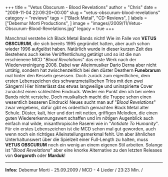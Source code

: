 +++
title = "Vetus Obscurum - Blood Revelations"
author = "Chris"
date = "2009-11-04 22:09:20+00:00"
slug = "vetus-obscurum-blood-revelations"
category = "reviews"
tags = ["Black Metal", "CD-Reviews", ]
labels = ["Debemur Morti Productions", ]
image = "images//2009/11/Vetus-Obscurum-Blood-Revelations.jpg"
legacy = true
+++

Manchmal verstehe ich Black Metal Bands nicht! Wie im Falle von **VETUS OBSCURUM**, die sich bereits 1995 gegründet hatten, aber auch schon wieder 1996 aufgelöst haben. Natürlich wurde in dieser kurzen Zeit des Bestehens auch keine Veröffentlichung getätigt und so ist die nun erschienene MCD "_Blood Revelations_" das erste Werk nach der Wiedervereinigung 2008.
Dabei war Alleinmusiker Dario Derna aber nicht untätig, sondern hat zwischenzeitlich bei den düster Deathern **Funebrarum** mal hinter den Kesseln gesessen. Doch zurück zum eigentlichen, dem ersten Lebenszeichen des schwarzmetallischen Trios mit den zwei Sängern! Hier hinterlässt das etwas langweilige und uninspirierte Cover zunächst einen schlechten Eindruck. Wieder ein Punkt den ich bei vielen Bands nicht verstehe.
Doch musikalisch macht die Truppe schon einen wesentlich besseren Eindruck! Neues sucht man auf "_Blood Revelations_" zwar vergebens, dafür gibt es ordentlich gemachten Black Metal alter Schule. Düster, kalt, hier und dort mit netten, griffigen Melodien, die einen guten Wiedererkennungswert schaffen und im nötigen Augenblick auch einfach mal wilde, misanthropische Raserei wie in "_Antidote To Humanity_".
Für ein erstes Lebenszeichen ist die MCD schon mal gut geworden, auch wenn noch ein richtiges Alleinstellungsmerkmal fehlt. Um aber ähnlichen Unterhaltunswert über die Spielzeit einer Full-Length zu halten, muss **VETUS OBSCURUM** noch ein wenig an einem eigenen Stil arbeiten. Solange ist "_Blood Revelations_" aber eine knorke Alternative zu den letzten Releases von **Gorgoroth** oder **Marduk**!





---
**Infos:**
Debemur Morti - 25.09.2009 / 
MCD - 4 Lieder / 23:23 Min. / 
